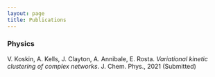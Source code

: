 ```yaml
---
layout: page
title: Publications
---
```


### Physics
V. Koskin, A. Kells, J. Clayton, A. Annibale, E. Rosta. *Variational kinetic
clustering of complex networks*. J. Chem. Phys., 2021 (Submitted)